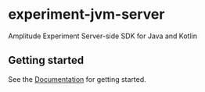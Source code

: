 # experiment-jvm-server

Amplitude Experiment Server-side SDK for Java and Kotlin

## Getting started

See the [Documentation](https://www.docs.developers.amplitude.com/experiment/sdks/jvm-sdk) for getting started.
